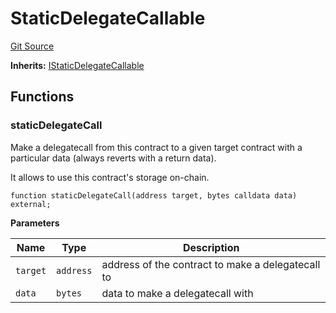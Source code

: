 # StaticDelegateCallable
[Git Source](https://github.com/symbioticfi/core/blob/0c5792225777a2fa2f15f10dba9650eb44861800/src/contracts/common/StaticDelegateCallable.sol)

**Inherits:**
[IStaticDelegateCallable](/Users/andreikorokhov/symbiotic/core/docs/autogen/src/src/interfaces/common/IStaticDelegateCallable.sol/interface.IStaticDelegateCallable.md)


## Functions
### staticDelegateCall

Make a delegatecall from this contract to a given target contract with a particular data (always reverts with a return data).

It allows to use this contract's storage on-chain.


```solidity
function staticDelegateCall(address target, bytes calldata data) external;
```
**Parameters**

|Name|Type|Description|
|----|----|-----------|
|`target`|`address`|address of the contract to make a delegatecall to|
|`data`|`bytes`|data to make a delegatecall with|



